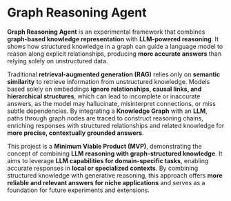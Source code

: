 # Graph Reasoning Agent

**Graph Reasoning Agent** is an experimental framework that combines **graph-based knowledge representation** with **LLM-powered reasoning**. It shows how structured knowledge in a graph can guide a language model to reason along explicit relationships, producing **more accurate answers** than relying solely on unstructured data.

Traditional **retrieval-augmented generation (RAG)** relies only on **semantic similarity** to retrieve information from unstructured knowledge. Models based solely on embeddings **ignore relationships, causal links, and hierarchical structures**, which can lead to incomplete or inaccurate answers, as the model may hallucinate, misinterpret connections, or miss subtle dependencies. By integrating a **Knowledge Graph** with an **LLM**, paths through graph nodes are traced to construct reasoning chains, enriching responses with structured relationships and related knowledge for **more precise, contextually grounded answers**.

This project is a **Minimum Viable Product (MVP)**, demonstrating the concept of combining **LLM reasoning with graph-structured knowledge**. It aims to leverage **LLM capabilities for domain-specific tasks**, enabling accurate responses in **local or specialized contexts**. By combining structured knowledge with generative reasoning, this approach offers **more reliable and relevant answers for niche applications** and serves as a foundation for future experiments and extensions.
